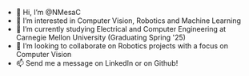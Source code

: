 - 👋 Hi, I’m @NMesaC
- 👀 I’m interested in Computer Vision, Robotics and Machine Learning
- 🌱 I’m currently studying Electrical and Computer Engineering at Carnegie Mellon University (Graduating Spring '25)
- 💞️ I’m looking to collaborate on Robotics projects with a focus on Computer Vision
- 📫 Send me a message on LinkedIn or on Github!

<!---
NMesaC/NMesaC is a ✨ special ✨ repository because its `README.md` (this file) appears on your GitHub profile.
You can click the Preview link to take a look at your changes.
--->
